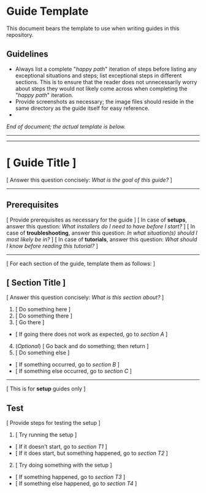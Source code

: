 # Guide Template

This document bears the template to use when writing guides in this repository.

## Guidelines

* Always list a complete "*happy path*" iteration of steps before listing any exceptional situations and steps; list exceptional steps in different sections. This is to ensure that the reader does not unnecessarily worry about steps they would not likely come across when completing the "*happy path*" iteration.
* Provide screenshots as necessary; the image files should reside in the same directory as the guide itself for easy reference.
*

*End of document; the actual template is below.*

---

---

# [ Guide Title ]

[ Answer this question concisely: *What is the goal of this guide?* ]

---

## Prerequisites

[ Provide prerequisites as necessary for the guide ]
[ In case of **setups**, answer this question: *What installers do I need to have before I start?* ]
[ In case of **troubleshooting**, answer this question: *In what situation(s) should I most likely be in?* ]
[ In case of **tutorials**, answer this question: *What should I know before reading this tutorial?* ]

---

[ For each section of the guide, template them as follows: ]

## [ Section Title ]

[ Answer this question concisely: *What is this section about?* ]

1. [ Do something here ]
2. [ Do something there ]
3. [ Go there ]
  * [ If going there does not work as expected, go to *section A* ]
4. (*Optional*) [ Go back and do something; then return ]
5. [ Do something else ]
  * [ If something occurred, go to *section B* ]
  * [ If something else occurred, go to *section C* ]

---

[ This is for **setup** guides only ]

## Test

[ Provide steps for testing the setup ]
1. [ Try running the setup ]
  * [ If it doesn't start, go to *section T1* ]
  * [ If it does start, but something happened, go to *section T2* ]
2. [ Try doing something with the setup ]
  * [ If something happened, go to *section T3* ]
  * [ If something else happened, go to *section T4* ]
